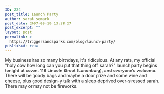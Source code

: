 ```yaml
---
ID: 224
post_title: Launch Party
author: sarah semark
post_date: 2007-05-19 13:38:27
post_excerpt: ""
layout: post
permalink: >
  https://triggersandsparks.com/blog/launch-party/
published: true
---
```

<p>My business has so many birthdays, it's ridiculous. At any rate, my official "holy cow how long can you put that thing off, sarah?" launch party begins tonight at seven. 118 Lincoln Street (Lunenburg), and everyone's welcome. There will be goody bags and maybe a door prize and some wine and cheese, plus good design-y talk with a sleep-deprived over-stressed sarah. There may or may not be fireworks.</p>